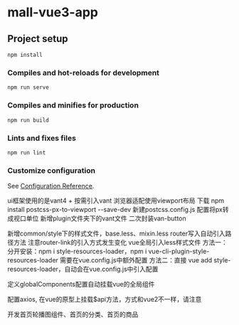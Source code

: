 <!--
 * @Date: 2022-12-27 20:44:21
 * @LastEditors: zhangshuangli
 * @LastEditTime: 2022-12-29 00:19:43
 * @Description: 这是****文件
-->
# mall-vue3-app

## Project setup
```
npm install
```

### Compiles and hot-reloads for development
```
npm run serve
```

### Compiles and minifies for production
```
npm run build
```

### Lints and fixes files
```
npm run lint
```

### Customize configuration
See [Configuration Reference](https://cli.vuejs.org/config/).

ui框架使用的是vant4 + 按需引入vant
浏览器适配使用viewport布局
下载 npm install postcss-px-to-viewport --save-dev
新建postcss.config.js 配置将px转成视口单位
新增plugin文件夹下的vant文件 二次封装van-button

新增common/style下的样式文件，base.less、mixin.less
router写入自动引入路径方法
注意router-link的引入方式发生变化
vue全局引入less样式文件
方法一：
分开安装：npm i style-resources-loader，npm i vue-cli-plugin-style-resources-loader
需要在vue.config.js中额外配置
方法二：直接 vue add style-resources-loader，自动会在vue.config.js中引入配置

定义globalComponents配置自动挂载vue的全局组件

配置axios, 在vue的原型上挂载$api方法，方式和vue2不一样，请注意

开发首页轮播图组件、首页的分类、首页的商品